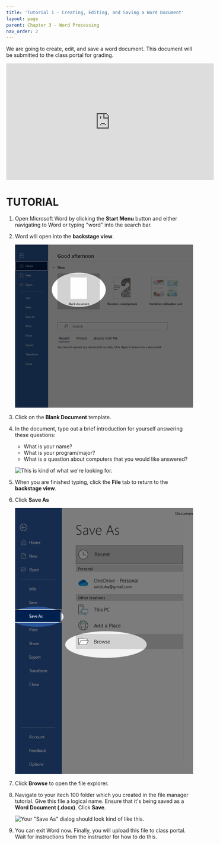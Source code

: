 ```yaml
---
title: 'Tutorial 1 - Creating, Editing, and Saving a Word Document'
layout: page
parent: Chapter 3 - Word Processing
nav_order: 2
---
```


We are going to create, edit, and save a word document. This document
will be submitted to the class portal for grading.

<iframe width="560" height="315" src="https://www.youtube.com/embed/vMEzZCJpf1o" title="YouTube video player" frameborder="0" allow="accelerometer; autoplay; clipboard-write; encrypted-media; gyroscope; picture-in-picture; web-share" allowfullscreen></iframe>

TUTORIAL
========

1.  Open Microsoft Word by clicking the **Start Menu** button and either
    navigating to Word or typing "word" into the search bar.
2.  Word will open into the **backstage view**.

    ![Backstage View](images/tutorial1/new_document.png)

3.  Click on the **Blank Document** template.
4.  In the document, type out a brief introduction for yourself
    answering these questions:

    -   What is your name?
    -   What is your program/major?
    -   What is a question about computers that you would like answered?

    ![This is kind of what we're
    looking for.](images/tutorial1/intro_example.png)

5.  When you are finished typing, click the **File** tab to return to
    the **backstage view**.
6.  Click **Save As**

    ![Click "Save As"](images/tutorial1/save_as.png)

7.  Click **Browse** to open the file explorer.
8.  Navigate to your itech 100 folder which you created in the file
    manager tutorial. Give this file a logical name. Ensure that it's
    being saved as a **Word Document (.docx)**. Click **Save**.

    ![Your "Save As" dialog should look kind of
    like this.](images/tutorial1/explorer.png)

9.  You can exit Word now. Finally, you will upload this file to
    class portal. Wait for instructions from the instructor for how to
    do this.
